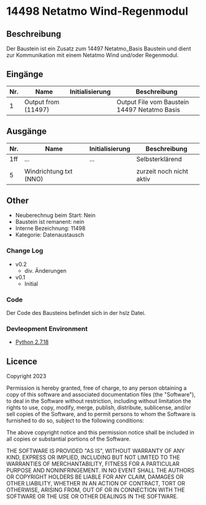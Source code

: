# 14498 Netatmo Wind-Regenmodul

## Beschreibung 

Der Baustein ist ein Zusatz zum 14497 Netatmo_Basis Baustein und dient zur Kommunikation mit einem Netatmo Wind und/oder Regenmodul. 


## Eingänge

| Nr. | Name                | Initialisierung | Beschreibung                                 |
| --- |---------------------| --- |----------------------------------------------|
| 1 | Output from (11497) | | Output File vom Baustein 14497 Netatmo Basis |


## Ausgänge

| Nr. | Name           | Initialisierung | Beschreibung             |
|-----|----------------|-----------------|--------------------------|
| 1ff | ...            | ...             | Selbsterklärend          |
|     |  |                 |                          |
| 5   | Windrichtung txt (NNO) |                 | zurzeit noch nicht aktiv |



## Other

- Neuberechnug beim Start: Nein
- Baustein ist remanent: nein
- Interne Bezeichnung: 11498
- Kategorie: Datenaustausch


### Change Log

 - v0.2
      - div. Änderungen    
 - v0.1
      - Initial


### Code

Der Code des Bausteins befindet sich in der hslz Datei.


### Devleopment Environment

- [Python 2.7.18](https://www.python.org/download/releases/2.7/)


## Licence

Copyright 2023

Permission is hereby granted, free of charge, to any person obtaining a copy of this software and associated documentation files (the "Software"), to deal in the Software without restriction, including without limitation the rights to use, copy, modify, merge, publish, distribute, sublicense, and/or sell copies of the Software, and to permit persons to whom the Software is furnished to do so, subject to the following conditions:

The above copyright notice and this permission notice shall be included in all copies or substantial portions of the Software.

THE SOFTWARE IS PROVIDED "AS IS", WITHOUT WARRANTY OF ANY KIND, EXPRESS OR IMPLIED, INCLUDING BUT NOT LIMITED TO THE WARRANTIES OF MERCHANTABILITY, FITNESS FOR A PARTICULAR PURPOSE AND NONINFRINGEMENT. IN NO EVENT SHALL THE AUTHORS OR COPYRIGHT HOLDERS BE LIABLE FOR ANY CLAIM, DAMAGES OR OTHER LIABILITY, WHETHER IN AN ACTION OF CONTRACT, TORT OR OTHERWISE, ARISING FROM, OUT OF OR IN CONNECTION WITH THE SOFTWARE OR THE USE OR OTHER DEALINGS IN THE SOFTWARE.
